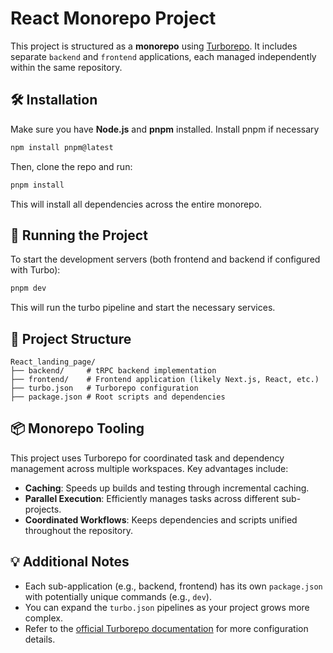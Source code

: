 # React Monorepo Project
This project is structured as a **monorepo** using [Turborepo](https://turbo.build/). It includes separate `backend` and `frontend` applications, each managed independently within the same repository.
## 🛠️ Installation
Make sure you have **Node.js** and **pnpm** installed. Install pnpm if necessary
```bash
npm install pnpm@latest
```
Then, clone the repo and run:
```bash
pnpm install
```
This will install all dependencies across the entire monorepo.
## 🚀 Running the Project
To start the development servers (both frontend and backend if configured with Turbo):
```bash
pnpm dev
```
This will run the turbo pipeline and start the necessary services.
## 📁 Project Structure
```
React_landing_page/
├── backend/     # tRPC backend implementation
├── frontend/    # Frontend application (likely Next.js, React, etc.)
├── turbo.json   # Turborepo configuration
├── package.json # Root scripts and dependencies
```
## 📦 Monorepo Tooling
This project uses Turborepo for coordinated task and dependency management across multiple workspaces. Key advantages include:
- **Caching**: Speeds up builds and testing through incremental caching.
- **Parallel Execution**: Efficiently manages tasks across different sub-projects.
- **Coordinated Workflows**: Keeps dependencies and scripts unified throughout the repository.
## 💡 Additional Notes
- Each sub-application (e.g., backend, frontend) has its own `package.json` with potentially unique commands (e.g., `dev`).
- You can expand the `turbo.json` pipelines as your project grows more complex.
- Refer to the [official Turborepo documentation](https://turbo.build/) for more configuration details.

